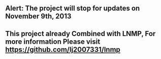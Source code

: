 ## Alert: The project will stop for updates on November 9th, 2013
## This project already Combined with LNMP, For more information Please visit https://github.com/lj2007331/lnmp 
